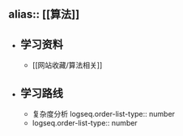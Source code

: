 alias:: [[算法]]
---

- ## 学习资料
	- [[网站收藏/算法相关]]
- ## 学习路线
	- 复杂度分析
	  logseq.order-list-type:: number
	- logseq.order-list-type:: number